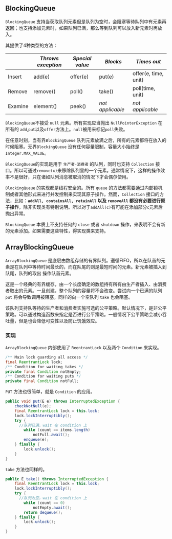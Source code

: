## BlockingQueue

`BlockingQueue` 支持当获取队列元素但是队列为空时，会阻塞等待队列中有元素再返回；也支持添加元素时，如果队列已满，那么等到队列可以放入新元素时再放入。

其提供了4种类型的方法：

|         | *Throws exception* | *Special value* | *Blocks*         | *Times out*          |
| ------- | ------------------ | --------------- | ---------------- | -------------------- |
| Insert  | add(e)             | offer(e)        | put(e)           | offer(e, time, unit) |
| Remove  | remove()           | poll()          | take()           | poll(time, unit)     |
| Examine | element()          | peek()          | *not applicable* | *not applicable*     |

`BlockingQueue`不接受 `null` 元素。所有实现应当抛出 `NullPointerException` 在所有的 `add`,`put`以及`offer`方法上。`null`被用来标记`poll`失败。

在任意时刻，当有界`BlockingQueue` 队列元素放满之后，所有的元素都将在放入的时候阻塞。无界`BlockingQueue` 没有任何容量限制，容量大小始终是`Integer.MAX_VALUE`。

`BlockingQueue`的实现是用于 `生产者-消费者` 的队列，同时也支持 `Collection` 接口。所以可通过`remove(x)`来移除队列里的一个元素。通常情况下，这样的操作效率不是很好，只在诸如队列消息被取消的情况下才会偶尔使用。

`BlockingQueue` 的实现都是线程安全的。所有 `queue` 的方法都需要通过内部锁机制或者其他形式来进行并发控制来实现其原子操作。然而，`Collection` 接口的方法，比如：**`addAll, containsAll, retainAll` 以及 `removeAll` 都没有必要进行原子操作**，除非实现类有特别说明。所以对于`addAll(c)`有可能在添加部分`c`元素后抛出异常。

`BlockingQueue` 本质上不支持任何的 `close` 或者 `shutdown` 操作，来表明不会有新的元素添加。如果需要这些特性，得实现类来支持。

## ArrayBlockingQueue

`ArrayBlockingQueue` 是底层由数组存储的有界队列。遵循FIFO，所以在队首的元素是在队列中等待时间最长的，而在队尾的则是最短时间的元素。新元素被插入到队尾，队列的取出 操作队首元素。

这是一个经典的有界缓存，由一个长度确定的数组持有所有由生产者插入、由消费者取出的元素。一旦创建，整个队列的容量将不会改变。尝试向一个已满的队列 `put` 将会导致调用被阻塞，同样的向一个空队列 `take` 也会阻塞。

该队列支持队等待的生产者和消费者实施可选的公平策略。默认情况下，是非公平策略。可以通过构造函数来指定是否进行公平策略。一般情况下公平策略会减小吞吐量，但是也会降低可变性以及防止饥饿效应。

### 实现

`ArrayBlockingQueue` 内部使用了 `ReentrantLock` 以及两个 `Condition` 来实现。

```java
/** Main lock guarding all access */
final ReentrantLock lock;
/** Condition for waiting takes */
private final Condition notEmpty;
/** Condition for waiting puts */
private final Condition notFull;
```

`PUT` 方法也很简单，就是 `Condition` 的应用。

```java
public void put(E e) throws InterruptedException {
    checkNotNull(e);
    final ReentrantLock lock = this.lock;
    lock.lockInterruptibly();
    try {
      //队列已满，wait 在 condition 上
        while (count == items.length)
            notFull.await();
        enqueue(e);
    } finally {
        lock.unlock();
    }
}
```

`take` 方法也同样的。

```java
public E take() throws InterruptedException {
    final ReentrantLock lock = this.lock;
    lock.lockInterruptibly();
    try {
      //队列为空，wait 在 condition 上
        while (count == 0)
            notEmpty.await();
        return dequeue();
    } finally {
        lock.unlock();
    }
}
```